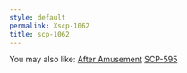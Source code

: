 ```yaml
---
style: default
permalink: Xscp-1062
title: scp-1062
---
```

You may also like:
[After Amusement](http://scp-wiki.net/after-amusement)
[SCP-595](http://scp-wiki.net/scp-595)